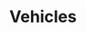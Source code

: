 ---
description: If it got an engine and moves - and is at least somewhat exotic - it'll be posted here!
featured_image: IMG_0717.jpg
menus: "main"
sort_by: Name # Exif.Date
#sort_order: asc
title: Vehicles
keywords: [Car, Motorcycle, Boat, Ship]
#type: gallery
weight: 9
resources:
  - src: IMG_0420.jpg
    title: Citroen Panel van
  - src: IMG_0717.jpg
    title: Veteran Beetle
  - src: IMG_0724.jpg
    title: Austin 1300
  - src: IMG_0768.jpg
    title: Small Honda bike
  - src: IMG_1076.jpg
    title: Austin Healey, missing front grille
  - src: IMG_1079.jpg
    title: Mercedes from Midnight Sun rally
  - src: IMG_1087.jpg
    title: Datsun from Midnight Sun rally
  - src: IMG_1252.jpg
    title: The Hurtigruten ship "Trollfjord" departing
  - src: IMG_1192.jpg
    title: Indian brand Royal Enfield Motorcycle. Vintage styling brand new
  - src: IMG_1528.jpg
    title: I have no idea what make of van this is, but I like it!
  - src: IMG_3124.jpg
    title: Old English classic, a Morgan
  - src: IMG_3483.jpg
    title: More modern American classic, Trans Am
  - src: IMG_6362.jpg
    title: Tiny little Electric "car"
params:
  theme: dark
---